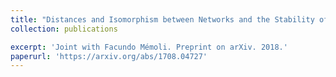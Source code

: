 ```yaml
---
title: "Distances and Isomorphism between Networks and the Stability of Network Invariants"
collection: publications

excerpt: 'Joint with Facundo Mémoli. Preprint on arXiv. 2018.'
paperurl: 'https://arxiv.org/abs/1708.04727'
---
```

<!--date: 2018-04-11 -->

